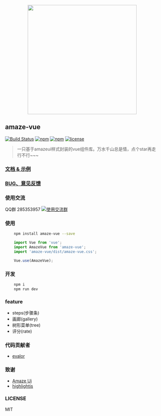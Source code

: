 <p align="center">
    <img src="http://upload.ouliu.net/i/20171213173701nhj03.jpeg" width="357" height="357">
</p>

## amaze-vue

[![Build Status](https://travis-ci.org/sunshineJi/amaze-vue.svg?branch=master)](https://travis-ci.org/sunshineJi/amaze-vue)
[![npm](https://img.shields.io/npm/v/amaze-vue.svg)](https://www.npmjs.com/package/amaze-vue)
[![npm](https://img.shields.io/npm/dm/amaze-vue.svg)](https://www.npmjs.com/package/amaze-vue)
[![license](https://img.shields.io/github/license/mashape/apistatus.svg?maxAge=2592000)](https://opensource.org/licenses/MIT)

> 一只基于amazeui样式封装的vue组件库。万水千山总是情，点个star再走行不行~~~

### [文档 & 示例 ](https://sunshineji.github.io/amaze-vue-docs/)

### [BUG、意见反馈](https://github.com/sunshineJi/amaze-vue/issues)

### 使用交流

QQ群 285353957
[![使用交流群](https://pub.idqqimg.com/wpa/images/group.png)](https://shang.qq.com/wpa/qunwpa?idkey=f69b9d7d833c074b4dc2c45d159e0ebaec4b6169a3cdbbe90fe644826af8c820)

### 使用

```bash
    npm install amaze-vue --save
```

```js
    import Vue from 'vue';
    import AmazeVue from 'amaze-vue';
    import 'amaze-vue/dist/amaze-vue.css';

    Vue.use(AmazeVue);
```

### 开发

```bash
    npm i
    npm run dev
```

### feature

- steps(步骤条)
- 画廊(gallery)
- 树形菜单(tree)
- 评分(rate)

### 代码贡献者

- [evalor](https://github.com/evalor)

### 致谢

- [Amaze Ui](http://www.amazeui.org/)
- [highlightjs](https://www.highlightjs.org/)

### LICENSE

MIT